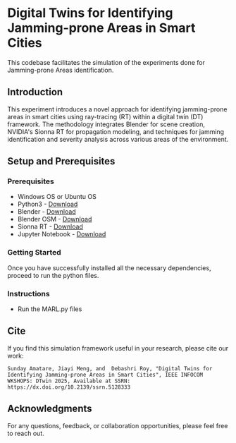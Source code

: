 # Digital Twins for Identifying Jamming-prone Areas in Smart Cities

This codebase facilitates the simulation of the experiments done for Jamming-prone Areas identification.

## Introduction

This experiment introduces a novel approach for identifying jamming-prone areas in smart cities using ray-tracing (RT) within a digital twin (DT) framework. The methodology integrates Blender for scene creation, NVIDIA's Sionna RT for propagation modeling, and techniques for jamming identification and severity analysis across various areas of the environment.

## Setup and Prerequisites

### Prerequisites

- Windows OS or Ubuntu OS
- Python3 - [Download](https://www.python.org/downloads/)
- Blender - [Download](https://www.blender.org/download/)
- Blender OSM - [Download](https://github.com/vvoovv/blosm)
- Sionna RT - [Download](https://nvlabs.github.io/sionna/installation.html)
- Jupyter Notebook - [Download](https://nvlabs.github.io/sionna/installation.html)

### Getting Started

Once you have successfully installed all the necessary dependencies, proceed to run the python files.
### Instructions

- Run the MARL.py files

## Cite

If you find this simulation framework useful in your research, please cite our work:

```Sunday Amatare, Jiayi Meng, and  Debashri Roy, "Digital Twins for Identifying Jamming-prone Areas in Smart Cities", IEEE INFOCOM WKSHOPS: DTwin 2025, Available at SSRN: https://dx.doi.org/10.2139/ssrn.5128333```

## Acknowledgments
For any questions, feedback, or collaboration opportunities, please feel free to reach out.
